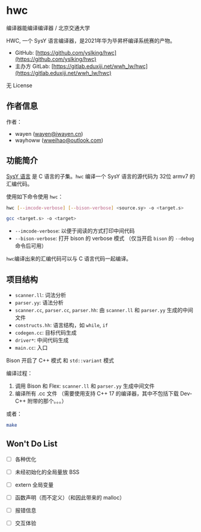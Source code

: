 # hwc
编译器能编译编译器 / 北京交通大学

HWC, 一个 SysY 语言编译器，是2021年华为毕昇杯编译系统赛的产物。

* GitHub: [https://github.com/yslking/hwc](https://github.com/yslking/hwc)
* 主办方 GitLab: [https://gitlab.eduxiji.net/wwh_lw/hwc](https://gitlab.eduxiji.net/wwh_lw/hwc)

无 License

## 作者信息

作者：
* wayen ([wayen@iwayen.cn](wayen@iwayen.cn))
* wayhoww ([wweihao@outlook.com](wweihao@outlook.com))

## 功能简介

[SysY 语言](https://gitlab.eduxiji.net/nscscc/compiler2021/) 是 C 语言的子集。`hwc` 编译一个 SysY 语言的源代码为 32位 armv7 的汇编代码。

使用如下命令使用 `hwc`：
```sh
hwc [--imcode-verbose] [--bison-verbose] <source.sy> -o <target.s>

gcc <target.s> -o <target>
```

* `--imcode-verbose`: 以便于阅读的方式打印中间代码
* `--bison-verbose`: 打开 bison 的 verbose 模式 （仅当开启 `bison` 的 `--debug` 命令后可用）

`hwc`编译出来的汇编代码可以与 C 语言代码一起编译。

## 项目结构

* `scanner.ll`: 词法分析
* `parser.yy`: 语法分析
* `scanner.cc`, `parser.cc`, `parser.hh`: 由 `scanner.ll` 和 `parser.yy` 生成的中间文件
* `constructs.hh`: 语言结构，如 `while`, `if`
* `codegen.cc`: 目标代码生成
* `driver*`: 中间代码生成
* `main.cc`: 入口

Bison 开启了 C++ 模式 和 `std::variant` 模式

编译过程：
1. 调用 Bison 和 Flex: `scanner.ll` 和 `parser.yy` 生成中间文件
2. 编译所有 .cc 文件 （需要使用支持 C++ 17 的编译器，其中不包括下载 Dev-C++ 附带的那个。。。）

或者：
```sh
make
```
## Won't Do List
+ [ ] 各种优化
+ [ ] 未经初始化的全局量放 BSS
+ [ ] extern 全局变量
+ [ ] 函数声明（而不定义）（和因此带来的 malloc）
+ [ ] 报错信息
+ [ ] 交互体验


